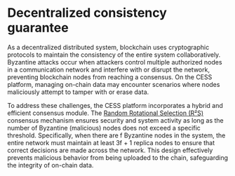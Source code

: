 # Decentralized consistency guarantee
As a decentralized distributed system, blockchain uses cryptographic protocols to maintain the consistency of the entire system collaboratively. Byzantine attacks occur when attackers control multiple authorized nodes in a communication network and interfere with or disrupt the network, preventing blockchain nodes from reaching a consensus. On the CESS platform, managing on-chain data may encounter scenarios where nodes maliciously attempt to tamper with or erase data.

To address these challenges, the CESS platform incorporates a hybrid and efficient consensus module. The [Random Rotational Selection (R²S)](../in-depth-feat/rrc.md) consensus mechanism ensures security and system activity as long as the number of Byzantine (malicious) nodes does not exceed a specific threshold. Specifically, when there are f Byzantine nodes in the system, the entire network must maintain at least 3f + 1 replica nodes to ensure that correct decisions are made across the network. This design effectively prevents malicious behavior from being uploaded to the chain, safeguarding the integrity of on-chain data.
